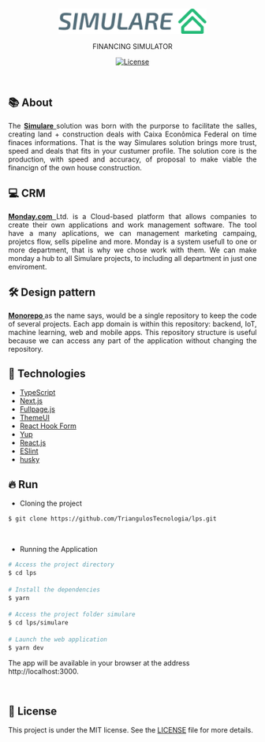 <p align="center">
  <a href="https://lps-simulare.vercel.app/">
    <img src="https://raw.githubusercontent.com/TriangulosTecnologia/lps/main/lps/simulare/public/logo.png" alt="Simulare" width="300" />
  </a>
</p>

<p align="center">FINANCING SIMULATOR</p>
<p align="center">
<a href="https://github.com/TriangulosTecnologia/lps/blob/main/LICENSE">
    <img src="https://img.shields.io/badge/license-MIT-green" alt="License" />
  </a>
</p>

<br/>

## 📚 About

<p align="justify">
The <a href="https://lps-simulare.vercel.app/"> <strong> Simulare </strong> </a> solution was born with the purporse to facilitate the salles, creating land + construction deals with Caixa Econômica Federal on time finaces informations. That is the way Simulares solution brings more trust, speed and deals that fits in your custumer profile. The solution core is the production, with speed and accuracy, of proposal to make viable the financign of the own house construction.
</p>

## 💻 CRM

<p align="justify">
<a href="https://monday.com/"><strong> Monday.com </strong></a> Ltd. is a Cloud-based platform that allows companies to create their own applications and work management software. The tool have a many aplications, we can management marketing campaing, projetcs flow, sells pipeline and more. Monday is a system usefull to one or more department, that is why we chose work with them. We can make monday a hub to all Simulare projects, to including all department in just one enviroment.
</p>

## 🛠 Design pattern

<p align="justify">
<a href="https://github.com/ttoss/monorepo"><strong> Monorepo </strong></a> as the name says, would be a single repository to keep the code of several projects. Each app domain is within this repository: backend, IoT, machine learning, web and mobile apps. This repository structure is useful because we can access any part of the application without changing the repository.
</p>

## 📌 Technologies

- [TypeScript](https://www.typescriptlang.org/)
- [Next.js](https://nextjs.org/)
- [Fullpage.js](https://alvarotrigo.com/react-fullpage/)
- [ThemeUI](https://theme-ui.com/)
- [React Hook Form](https://react-hook-form.com/)
- [Yup](https://github.com/jquense/yup)
- [React.js](https://reactjs.org/)
- [ESlint](https://eslint.org/)
- [husky](https://typicode.github.io/husky/#/)

## 🔥 Run

- Cloning the project

```sh
$ git clone https://github.com/TriangulosTecnologia/lps.git
```

<br />

- Running the Application

```sh
# Access the project directory
$ cd lps

# Install the dependencies
$ yarn

# Access the project folder simulare
$ cd lps/simulare

# Launch the web application
$ yarn dev

```

The app will be available in your browser at the address http://localhost:3000.

<br/>

## 📝 License

This project is under the MIT license. See the [LICENSE](LICENSE.md) file for more details.
